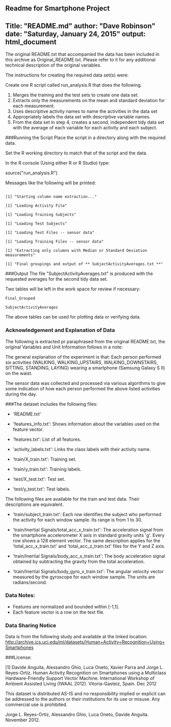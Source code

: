 Readme for Smartphone Project
---
Title: "README.md"
author: "Dave Robinson"
date: "Saturday, January 24, 2015"
output: html_document
---

The original README.txt that accompanied the data has been included in this archive as Original_README.txt. Please refer to it for any additional technical description of the original variables.

The instructions for creating the required data set(s) were:

Create one R script called run_analysis.R that does the following. 

1. Merges the training and the test sets to create one data set.
2. Extracts only the measurements on the mean and standard deviation for each measurement. 
3. Uses descriptive activity names to name the activities in the data set
4. Appropriately labels the data set with descriptive variable names. 
5. From the data set in step 4, creates a second, independent tidy data set with the average of each variable for each activity and each subject.

###Running the Script
Place the script in a directory along with the required data.

Set the R working directory to match that of the script and the data.

In the R console (Using either R or R Studio) type:

source("run_analysis.R")

Messages like the following will be printed:

```

[1] "Starting column name extraction..."

[1] "Loading Activity File"

[1] "Loading Training Subjects"

[1] "Loading Test Subjects"

[1] "Loading Test Files -- sensor data"

[1] "Loading Training Files -- sensor data"

[1] "Extracting only columns with Median or Standard Deviation measurements"

[1] "Final groupings and output of ** SubjectActivityAverages.txt **"
```

###Output
The file "SubjectActivityAverages.txt" is produced with the requested averages for the second tidy data set.

Two tables will be left in the work space for review if necessary:

```
Final_Grouped

SubjectActivityAverages
```

The above tables can be used for plotting data or verifying data.
### Acknowledgement and Explanation of Data

The following is extracted pr paraphrased from the original README.txt, the original Variables and Unit Information follows in a note:

The general explanation of the experiment is that: Each person performed six activities (WALKING, WALKING\_UPSTAIRS, WALKING\_DOWNSTAIRS, SITTING, STANDING, LAYING) wearing a smartphone (Samsung Galaxy S II) on the waist. 

The sensor data was collected and processed via various algorithms to give some indication of how each person performed the above listed activities during the day. 

###The dataset includes the following files:

- 'README.txt'

- 'features_info.txt': Shows information about the variables used on the feature vector.

- 'features.txt': List of all features.

- 'activity_labels.txt': Links the class labels with their activity name.

- 'train/X_train.txt': Training set.

- 'train/y_train.txt': Training labels.

- 'test/X_test.txt': Test set.

- 'test/y_test.txt': Test labels.

The following files are available for the train and test data. Their descriptions are equivalent. 

- 'train/subject_train.txt': Each row identifies the subject who performed the activity for each window sample. Its range is from 1 to 30. 

- 'train/Inertial Signals/total\_acc\_x_train.txt': The acceleration signal from the smartphone accelerometer X axis in standard gravity units 'g'. Every row shows a 128 element vector. The same description applies for the 'total_acc_x_train.txt' and 'total_acc_z_train.txt' files for the Y and Z axis. 

- 'train/Inertial Signals/body_acc_x_train.txt': The body acceleration signal obtained by subtracting the gravity from the total acceleration. 

- 'train/Inertial Signals/body_gyro_x_train.txt': The angular velocity vector measured by the gyroscope for each window sample. The units are radians/second. 

### Data Notes: 

- Features are normalized and bounded within [-1,1].
- Each feature vector is a row on the text file.


### Data Sharing Notice

Data is from the following study and available at the linked location:
http://archive.ics.uci.edu/ml/datasets/Human+Activity+Recognition+Using+Smartphones

###License:

[1] Davide Anguita, Alessandro Ghio, Luca Oneto, Xavier Parra and Jorge L. Reyes-Ortiz. Human Activity Recognition on Smartphones using a Multiclass Hardware-Friendly Support Vector Machine. International Workshop of Ambient Assisted Living (IWAAL 2012). Vitoria-Gasteiz, Spain. Dec 2012


This dataset is distributed AS-IS and no responsibility implied or explicit can be addressed to the authors or their institutions for its use or misuse. Any commercial use is prohibited.

Jorge L. Reyes-Ortiz, Alessandro Ghio, Luca Oneto, Davide Anguita. November 2012.

